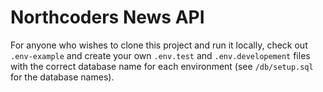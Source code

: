 # Northcoders News API

For anyone who wishes to clone this project and run it locally, check out `.env-example` and create your own `.env.test` and `.env.developement` files with the correct database name for each environment (see `/db/setup.sql` for the database names). 